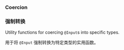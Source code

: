 ### Coercion

### 强制转换

Utility functions for coercing `@Input`s into specific types.

用于将 `@Input` 强制转换为特定类型的实用函数。
